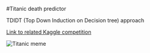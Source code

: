 #Titanic death predictor

TDIDT (Top Down Induction on Decision tree) approach

[Link to related Kaggle competition](https://www.kaggle.com/c/titanic/overview)

![Titanic meme](https://sayingimages.com/wp-content/uploads/feel-like-flying-titanic-meme.jpg "Titanic meme")
